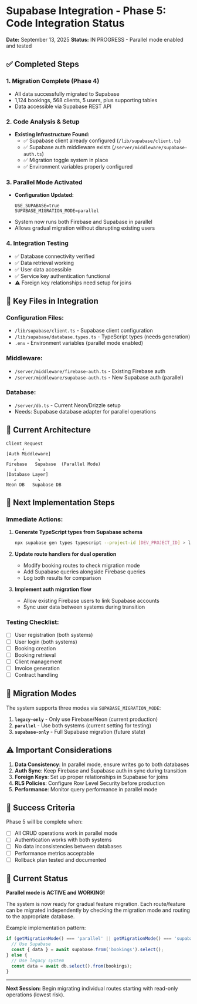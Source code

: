 # Supabase Integration - Phase 5: Code Integration Status
**Date:** September 13, 2025
**Status:** IN PROGRESS - Parallel mode enabled and tested

## ✅ Completed Steps

### 1. Migration Complete (Phase 4)
- All data successfully migrated to Supabase
- 1,124 bookings, 568 clients, 5 users, plus supporting tables
- Data accessible via Supabase REST API

### 2. Code Analysis & Setup
- **Existing Infrastructure Found:**
  - ✅ Supabase client already configured (`/lib/supabase/client.ts`)
  - ✅ Supabase auth middleware exists (`/server/middleware/supabase-auth.ts`)
  - ✅ Migration toggle system in place
  - ✅ Environment variables properly configured

### 3. Parallel Mode Activated
- **Configuration Updated:**
  ```
  USE_SUPABASE=true
  SUPABASE_MIGRATION_MODE=parallel
  ```
- System now runs both Firebase and Supabase in parallel
- Allows gradual migration without disrupting existing users

### 4. Integration Testing
- ✅ Database connectivity verified
- ✅ Data retrieval working
- ✅ User data accessible
- ✅ Service key authentication functional
- ⚠️ Foreign key relationships need setup for joins

## 📂 Key Files in Integration

### Configuration Files:
- `/lib/supabase/client.ts` - Supabase client configuration
- `/lib/supabase/database.types.ts` - TypeScript types (needs generation)
- `.env` - Environment variables (parallel mode enabled)

### Middleware:
- `/server/middleware/firebase-auth.ts` - Existing Firebase auth
- `/server/middleware/supabase-auth.ts` - New Supabase auth (parallel)

### Database:
- `/server/db.ts` - Current Neon/Drizzle setup
- Needs: Supabase database adapter for parallel operations

## 🔄 Current Architecture

```
Client Request
      ↓
[Auth Middleware]
   ↙        ↘
Firebase   Supabase  (Parallel Mode)
   ↓          ↓
[Database Layer]
   ↙        ↘
Neon DB   Supabase DB
```

## 📝 Next Implementation Steps

### Immediate Actions:
1. **Generate TypeScript types from Supabase schema**
   ```bash
   npx supabase gen types typescript --project-id [DEV_PROJECT_ID] > lib/supabase/database.types.ts
   ```

2. **Update route handlers for dual operation**
   - Modify booking routes to check migration mode
   - Add Supabase queries alongside Firebase queries
   - Log both results for comparison

3. **Implement auth migration flow**
   - Allow existing Firebase users to link Supabase accounts
   - Sync user data between systems during transition

### Testing Checklist:
- [ ] User registration (both systems)
- [ ] User login (both systems)
- [ ] Booking creation
- [ ] Booking retrieval
- [ ] Client management
- [ ] Invoice generation
- [ ] Contract handling

## 🚦 Migration Modes

The system supports three modes via `SUPABASE_MIGRATION_MODE`:

1. **`legacy-only`** - Only use Firebase/Neon (current production)
2. **`parallel`** - Use both systems (current setting for testing)
3. **`supabase-only`** - Full Supabase migration (future state)

## ⚠️ Important Considerations

1. **Data Consistency**: In parallel mode, ensure writes go to both databases
2. **Auth Sync**: Keep Firebase and Supabase auth in sync during transition
3. **Foreign Keys**: Set up proper relationships in Supabase for joins
4. **RLS Policies**: Configure Row Level Security before production
5. **Performance**: Monitor query performance in parallel mode

## 🎯 Success Criteria

Phase 5 will be complete when:
- [ ] All CRUD operations work in parallel mode
- [ ] Authentication works with both systems
- [ ] No data inconsistencies between databases
- [ ] Performance metrics acceptable
- [ ] Rollback plan tested and documented

## 🚀 Current Status

**Parallel mode is ACTIVE and WORKING!**

The system is now ready for gradual feature migration. Each route/feature can be migrated independently by checking the migration mode and routing to the appropriate database.

Example implementation pattern:
```typescript
if (getMigrationMode() === 'parallel' || getMigrationMode() === 'supabase-only') {
  // Use Supabase
  const { data } = await supabase.from('bookings').select();
} else {
  // Use legacy system
  const data = await db.select().from(bookings);
}
```

---

**Next Session:** Begin migrating individual routes starting with read-only operations (lowest risk).
